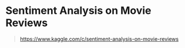# Sentiment Analysis on Movie Reviews

> https://www.kaggle.com/c/sentiment-analysis-on-movie-reviews

